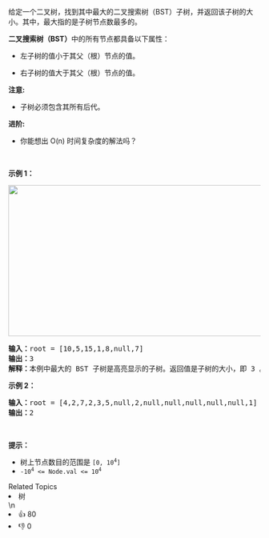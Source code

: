 <p>给定一个二叉树，找到其中最大的二叉搜索树（BST）子树，并返回该子树的大小。其中，最大指的是子树节点数最多的。</p>

<p><strong>二叉搜索树（BST）</strong>中的所有节点都具备以下属性：</p>

<ul>
	<li>
	<p class="MachineTrans-lang-zh-CN">左子树的值小于其父（根）节点的值。</p>
	</li>
	<li>
	<p class="MachineTrans-lang-zh-CN">右子树的值大于其父（根）节点的值。</p>
	</li>
</ul>

<p><strong>注意:</strong></p>

<ul>
	<li>子树必须包含其所有后代。</li>
</ul>

<p><strong>进阶:</strong></p>

<ul>
	<li>你能想出 O(n) 时间复杂度的解法吗？</li>
</ul>

<p> </p>

<p><strong>示例 1：</strong></p>

<p><strong><img alt="" src="https://assets.leetcode.com/uploads/2020/10/17/tmp.jpg" style="width: 571px; height: 302px;" /></strong></p>

<pre>
<strong>输入：</strong>root = [10,5,15,1,8,null,7]
<strong>输出：</strong>3
<strong>解释：</strong>本例中最大的 BST 子树是高亮显示的子树。返回值是子树的大小，即 3 。</pre>

<p><strong>示例 2：</strong></p>

<pre>
<strong>输入：</strong>root = [4,2,7,2,3,5,null,2,null,null,null,null,null,1]
<strong>输出：</strong>2
</pre>

<p> </p>

<p><strong>提示：</strong></p>

<ul>
	<li>树上节点数目的范围是 <code>[0, 10<sup>4</sup>]</code></li>
	<li><code>-10<sup>4</sup> <= Node.val <= 10<sup>4</sup></code></li>
</ul>
<div><div>Related Topics</div><div><li>树</li></div></div>\n<div><li>👍 80</li><li>👎 0</li></div>